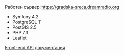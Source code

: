 Работен сървер:
https://gradska-sreda.dreamradio.org


* Symfony 4.2
* PostgreSQL 11
* PostGIS 2.5
* PHP 7.3
* Leaflet

[Front-end API документация](https://app.swaggerhub.com/apis-docs/vision-sofia/gradska-sreda-api-front-end/1.0.0)


